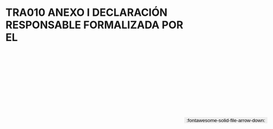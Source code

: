 
# TRA010 ANEXO I DECLARACIÓN RESPONSABLE FORMALIZADA POR EL

<a href='../TRA010 ANEXO I DECLARACIÓN RESPONSABLE FORMALIZADA POR EL.pdf' download>
<button class='md-button -primary' 
id='download-btn' style="position: fixed; top: 10%; right: 20px; 
        transform: translateY(-50%); z-index: 1000;  border: none; ">
:fontawesome-solid-file-arrow-down: 
</button>
</a>

<div 
    id='../TRA010 ANEXO I DECLARACIÓN RESPONSABLE FORMALIZADA POR EL.pdf' 
    data-pdf-url='../TRA010 ANEXO I DECLARACIÓN RESPONSABLE FORMALIZADA POR EL.pdf'
    style=' width: 100%; height: auto;overflow: auto;'>
</div>


